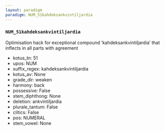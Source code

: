 ```yaml
---
layout: paradigm
paradigm: NUM_51kahdeksankvintiljardia
---
```

### ` NUM_51kahdeksankvintiljardia `

Optimisation hack for exceptional compound ’kahdeksankvintiljardia’ that inflects in all parts with agreement
* kotus_tn: 51
* upos: NUM
* suffix_regex: kahdeksankvintiljardia
* kotus_av: None
* grade_dir: weaken
* harmony: back
* possessive: False
* stem_diphthong: None
* deletion: ankvintiljardia
* plurale_tantum: False
* clitics: False
* pos: NUMERAL
* stem_vowel: None
